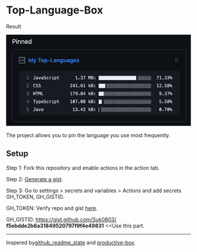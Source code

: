 # Top-Language-Box

Result

![Ex](./Ex.png)

The project allows you to pin the language you use most frequently.

## Setup

Step 1: Fork this repository and enable actions in the action tab.

Step 2: [Generate a gist](https://gist.github.com/).

Step 3: Go to settings > secrets and variables > Actions and add secrets GH_TOKEN, GH_GISTID.

GH_TOKEN: Verify repo and gist [here](https://github.com/settings/tokens).

GH_GISTID: https://gist.github.com/Suk0803/ **f5ebdde2b6a31849520797f9f4e49831** <<Use this part.

---

Inspered by[github_readme_state](https://github.com/anuraghazra/github-readme-stats#top-languages-card) and [productive-box](https://github.com/maxam2017/productive-box).
 
